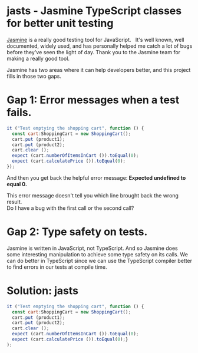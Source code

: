 # jasts - Jasmine TypeScript classes for better unit testing

[Jasmine](https://jasmine.github.io/) is a really good testing tool for JavaScript.   It's well known, well documented, widely used, and has personally helped me catch a lot of bugs before they've seen the light of day.   Thank you to the Jasmine team for making a really good tool.

Jasmine has two areas where it can help developers better, and this project fills in those two gaps.

# Gap 1: Error messages when a test fails.

```javascript
it ("Test emptying the shopping cart", function () {
  const cart:ShoppingCart = new ShoppingCart();
  cart.put (product1);
  cart.put (product2);
  cart.clear ();
  expect (cart.numberOfItemsInCart ()).toEqual(0);
  expect (cart.calculatePrice ()).toEqual(0);
});
```

And then you get back the helpful error message:
**Expected undefined to equal 0.**

This error message doesn't tell you which line brought back the wrong result.   
Do I have a bug with the first call or the second call?

# Gap 2: Type safety on tests.

Jasmine is written in JavaScript, not TypeScript.   And so Jasmine does some interesting manipulation to achieve some type safety on its calls.  We can do better in TypeScript since we can use the TypeScript compiler better to find errors in our tests at compile time.

# Solution: jasts
```javascript
it ("Test emptying the shopping cart", function () {
  const cart:ShoppingCart = new ShoppingCart();
  cart.put (product1);
  cart.put (product2);
  cart.clear ();
  expect (cart.numberOfItemsInCart ()).toEqual(0);
  expect (cart.calculatePrice ()).toEqual(0);}
);
```


